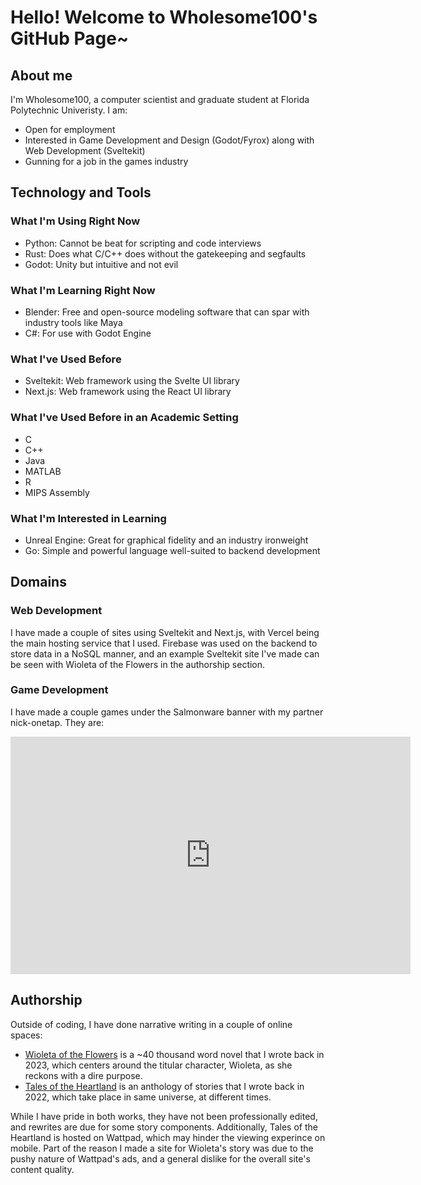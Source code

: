 # Hello! Welcome to Wholesome100's GitHub Page~

## About me
I'm Wholesome100, a computer scientist and graduate student at Florida Polytechnic Univeristy. I am:
- Open for employment
- Interested in Game Development and Design (Godot/Fyrox) along with Web Development (Sveltekit)
- Gunning for a job in the games industry

## Technology and Tools
### What I'm Using Right Now
- Python: Cannot be beat for scripting and code interviews
- Rust: Does what C/C++ does without the gatekeeping and segfaults
- Godot: Unity but intuitive and not evil

### What I'm Learning Right Now
- Blender: Free and open-source modeling software that can spar with industry tools like Maya
- C#: For use with Godot Engine

### What I've Used Before
- Sveltekit: Web framework using the Svelte UI library
- Next.js: Web framework using the React UI library

### What I've Used Before in an Academic Setting
- C
- C++
- Java
- MATLAB
- R
- MIPS Assembly

### What I'm Interested in Learning
- Unreal Engine: Great for graphical fidelity and an industry ironweight
- Go: Simple and powerful language well-suited to backend development

## Domains
### Web Development
I have made a couple of sites using Sveltekit and Next.js, with Vercel being the main hosting service that I used. Firebase was used on the backend to store data in a NoSQL manner, and an example Sveltekit site I've made can be seen with Wioleta of the Flowers in the authorship section.

### Game Development
I have made a couple games under the Salmonware banner with my partner nick-onetap. They are:
<iframe frameborder="0" src="https://itch.io/embed-upload/12433117?color=000000" allowfullscreen="" width="640" height="380"><a href="https://salmonware.itch.io/raincatcher">Play Raincatcher on itch.io</a></iframe>


## Authorship
Outside of coding, I have done narrative writing in a couple of online spaces:
- [Wioleta of the Flowers](https://www.wioletaoftheflowers.com/) is a ~40 thousand word novel that I wrote back in 2023, which centers around the titular character, Wioleta, as she reckons with a dire purpose.
- [Tales of the Heartland](https://www.wattpad.com/story/364388129-tales-of-the-heartland) is an anthology of stories that I wrote back in 2022, which take place in same universe, at different times.

While I have pride in both works, they have not been professionally edited, and rewrites are due for some story components.
Additionally, Tales of the Heartland is hosted on Wattpad, which may hinder the viewing experince on mobile.
Part of the reason I made a site for Wioleta's story was due to the pushy nature of Wattpad's ads, and a general dislike for the overall site's content quality.

<!--
**Wholesome100/Wholesome100** is a ✨ _special_ ✨ repository because its `README.md` (this file) appears on your GitHub profile.

- Still grinding Leetcode 🫠

Here are some ideas to get you started:

- 🔭 I’m currently working on ...
- 🌱 I’m currently learning ...
- 👯 I’m looking to collaborate on ...
- 🤔 I’m looking for help with ...
- 💬 Ask me about ...
- 📫 How to reach me: ...
- 😄 Pronouns: ...
- ⚡ Fun fact: ...
-->
